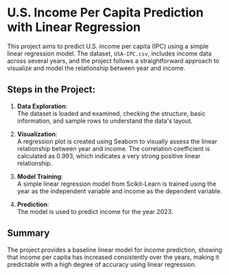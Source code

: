 # U.S. Income Per Capita Prediction with Linear Regression

This project aims to predict U.S. income per capita (IPC) using a simple linear regression model. The dataset, `USA-IPC.csv`, includes income data across several years, and the project follows a straightforward approach to visualize and model the relationship between year and income.

## Steps in the Project:

1. **Data Exploration**:  
   The dataset is loaded and examined, checking the structure, basic information, and sample rows to understand the data's layout.

2. **Visualization**:  
   A regression plot is created using Seaborn to visually assess the linear relationship between year and income. The correlation coefficient is calculated as 0.993, which indicates a very strong positive linear relationship.

3. **Model Training**:  
   A simple linear regression model from Scikit-Learn is trained using the year as the independent variable and income as the dependent variable.

4. **Prediction**:  
   The model is used to predict income for the year 2023.

## Summary

The project provides a baseline linear model for income prediction, showing that income per capita has increased consistently over the years, making it predictable with a high degree of accuracy using linear regression.
